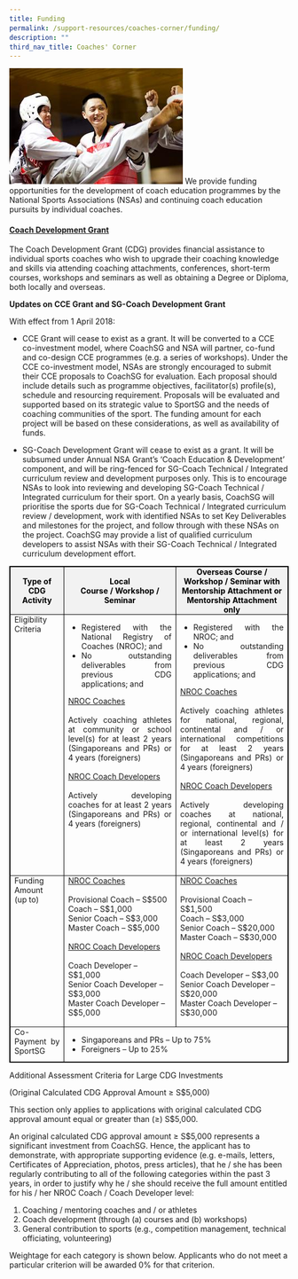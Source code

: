 ```yaml
---
title: Funding
permalink: /support-resources/coaches-corner/funding/
description: ""
third_nav_title: Coaches' Corner
---
```

![](/images/Support/Coache's%20Corner/Lai%20Han%20Seng%20Actionsmall.jpeg)
We provide funding opportunities for the development of coach education programmes by the National Sports Associations (NSAs) and continuing coach education pursuits by individual coaches.

#### **[Coach Development Grant](https://www.sportsingapore.gov.sg/Athletes-Coaches/Coaches-Corner/Funding/Coach-Development-Grant)**

The Coach Development Grant (CDG) provides financial assistance to individual sports coaches who wish to upgrade their coaching knowledge and skills via attending coaching attachments, conferences, short-term courses, workshops and seminars as well as obtaining a Degree or Diploma, both locally and overseas.

**Updates on CCE Grant and SG-Coach Development Grant**  

With effect from 1 April 2018:

*   CCE Grant will cease to exist as a grant. It will be converted to a CCE co-investment model, where CoachSG and NSA will partner, co-fund and co-design CCE programmes (e.g. a series of workshops). Under the CCE co-investment model, NSAs are strongly encouraged to submit their CCE proposals to CoachSG for evaluation. Each proposal should include details such as programme objectives, facilitator(s) profile(s), schedule and resourcing requirement. Proposals will be evaluated and supported based on its strategic value to SportSG and the needs of coaching communities of the sport. The funding amount for each project will be based on these considerations, as well as availability of funds.

*   SG-Coach Development Grant will cease to exist as a grant. It will be subsumed under Annual NSA Grant’s ‘Coach Education & Development’ component, and will be ring-fenced for SG-Coach Technical / Integrated curriculum review and development purposes only. This is to encourage NSAs to look into reviewing and developing SG-Coach Technical / Integrated curriculum for their sport. On a yearly basis, CoachSG will prioritise the sports due for SG-Coach Technical / Integrated curriculum review / development, work with identified NSAs to set Key Deliverables and milestones for the project, and follow through with these NSAs on the project. CoachSG may provide a list of qualified curriculum developers to assist NSAs with their SG-Coach Technical / Integrated curriculum development effort.

<table border="1" cellspacing="0" cellpadding="0" width="623" style="border: 1px solid #000;">
    <thead>
        <tr>
            <td style="background: #f2f2f2; width: 77.25pt; padding: 0in 5.4pt; border-style: solid; border-width: 1pt; text-align: left;">
            <p style="margin: 0in; text-align: center;"><strong><span style="color: black;">Type of</span></strong></p>
            <p style="margin: 0in; text-align: center;"><strong><span style="color: black;">CDG Activity</span></strong></p>
            </td>
            <td style="background: #f2f2f2; width: 195.15pt; padding: 0in 5.4pt; border-left: none; border-top-style: solid; border-right-style: solid; border-bottom-style: solid; text-align: left;">
            <p style="margin: 0in; text-align: center;"><strong><span style="color: black;">Local</span></strong></p>
            <p style="margin: 0in; text-align: center;"><strong><span style="color: black;">Course / Workshop / Seminar</span></strong></p>
            </td>
            <td style="background: #f2f2f2; width: 195.15pt; padding: 0in 5.4pt; border-left: none; border-top-style: solid; border-right-style: solid; border-bottom-style: solid; text-align: left;">
            <p style="margin: 0in; text-align: center;"><strong><span style="color: black;">Overseas Course / Workshop / Seminar with Mentorship Attachment or Mentorship Attachment only</span></strong></p>
            </td>
        </tr>
    </thead>
    <tbody>
        <tr>
            <td valign="top" style="width: 77.25pt; padding: 0in 5.4pt; border-top: none; border-right-style: solid; border-bottom-style: solid; border-left-style: solid; text-align: left;">
            <p style="margin: 0in; text-align: justify;"><span>Eligibility Criteria</span></p>
            </td>
            <td valign="top" style="width: 195.15pt; padding: 0in 5.4pt; border-top: none; border-left: none; border-right-style: solid; border-bottom-style: solid; text-align: left;">
            <ul>
                <li style="margin-top: 0in; margin-right: 0in; margin-bottom: 0in; text-align: justify;"><span>Registered with the National Registry of Coaches (NROC); and</span></li>
                <li style="margin-top: 0in; margin-right: 0in; margin-bottom: 0in; text-align: justify;"><span>No outstanding deliverables from previous CDG applications; and</span></li>
            </ul>
            <p style="margin-top: 0in; margin-right: 0in; margin-bottom: 0in; text-align: justify;"><span style="text-decoration: underline;">NROC Coaches</span></p>
            <p style="margin-top: 0in; margin-right: 0in; margin-bottom: 0in; text-align: justify;"><span>&nbsp;</span></p>
            <p style="margin-top: 0in; margin-right: 0in; margin-bottom: 0in; text-align: justify;"><span>Actively coaching athletes at community or school level(s) for at least 2 years (Singaporeans and PRs) or 4 years (foreigners)</span></p>
            <p style="margin-top: 0in; margin-right: 0in; margin-bottom: 0in; text-align: justify;">&nbsp;</p>
            <p style="margin-top: 0in; margin-right: 0in; margin-bottom: 0in; text-align: justify;"><span style="text-decoration: underline;">NROC Coach Developers</span></p>
            <p style="margin-top: 0in; margin-right: 0in; margin-bottom: 0in; text-align: justify;"><span>&nbsp;</span></p>
            <p style="margin-top: 0in; margin-right: 0in; margin-bottom: 0in; text-align: justify;"><span>Actively developing coaches for at least 2 years (Singaporeans and PRs) or 4 years (foreigners)</span></p>
            <p style="margin-top: 0in; margin-right: 0in; margin-bottom: 0in; text-align: justify;"><span>&nbsp;</span></p>
            </td>
            <td valign="top" style="width: 195.15pt; padding: 0in 5.4pt; border-top: none; border-left: none; border-right-style: solid; border-bottom-style: solid; text-align: left;">
            <ul>
                <li style="margin-top: 0in; margin-right: 0in; margin-bottom: 0in; text-align: justify;"><span>Registered with the NROC; and</span></li>
                <li style="margin-top: 0in; margin-right: 0in; margin-bottom: 0in; text-align: justify;"><span>No outstanding deliverables from previous CDG applications; and</span></li>
            </ul>
            <p style="margin: 0in; text-align: justify;"><span style="text-decoration: underline;">NROC Coaches</span></p>
            <p style="margin: 0in; text-align: justify;">&nbsp;</p>
            <p style="margin: 0in; text-align: justify;">Actively coaching athletes for national, regional, continental and / or international competitions for at least 2 years (Singaporeans and PRs) or 4 years (foreigners)</p>
            <p style="margin: 0in; text-align: justify;">&nbsp;</p>
            <p style="margin: 0in; text-align: justify;"><span style="text-decoration: underline;">NROC Coach Developers</span></p>
            <p style="margin: 0in; text-align: justify;">&nbsp;</p>
            <p style="margin: 0in; text-align: justify;">Actively developing coaches at national, regional, continental and / or international level(s) for at least 2 years (Singaporeans and PRs) or 4 years (foreigners)</p>
            <p style="margin: 0in; text-align: justify;">&nbsp;</p>
            </td>
        </tr>
        <tr>
            <td valign="top" style="width: 77.25pt; padding: 0in 5.4pt; border-top: none; border-right-style: solid; border-bottom-style: solid; border-left-style: solid; text-align: left;">
            <p style="margin: 0in; text-align: justify;"><span>Funding Amount</span></p>
            <p style="margin: 0in; text-align: justify;"><span>(up to)</span></p>
            </td>
            <td valign="top" style="width: 195.15pt; padding: 0in 5.4pt; border-top: none; border-left: none; border-right-style: solid; border-bottom-style: solid; text-align: left;">
            <p style="margin: 0in;"><span style="text-decoration: underline;">NROC Coaches</span></p>
            <p style="margin: 0in;">&nbsp;</p>
            <p style="margin: 0in;">Provisional Coach – S$500</p>
            <p style="margin: 0in;">Coach – S$1,000</p>
            <p style="margin: 0in;">Senior Coach – S$3,000</p>
            <p style="margin: 0in;">Master Coach – S$5,000</p>
            <p style="margin: 0in;">&nbsp;</p>
            <p style="margin: 0in;"><span style="text-decoration: underline;">NROC Coach Developers</span></p>
            <p style="margin: 0in;">&nbsp;</p>
            <p style="margin: 0in;">Coach Developer – S$1,000</p>
            <p style="margin: 0in;">Senior Coach Developer – S$3,000</p>
            <p style="margin: 0in;">Master Coach Developer – S$5,000</p>
            <p style="margin: 0in;">&nbsp;</p>
            </td>
            <td valign="top" style="width: 195.15pt; padding: 0in 5.4pt; border-top: none; border-left: none; border-right-style: solid; border-bottom-style: solid; text-align: left;">
            <p style="margin: 0in;"><span style="text-decoration: underline;">NROC Coaches</span></p>
            <p style="margin: 0in;">&nbsp;</p>
            <p style="margin: 0in;">Provisional Coach – S$1,500</p>
            <p style="margin: 0in;">Coach – S$3,000</p>
            <p style="margin: 0in;">Senior Coach – S$20,000</p>
            <p style="margin: 0in;">Master Coach – S$30,000</p>
            <p style="margin: 0in;">&nbsp;</p>
            <p style="margin: 0in;"><span style="text-decoration: underline;">NROC Coach Developers</span></p>
            <p style="margin: 0in;">&nbsp;</p>
            <p style="margin: 0in;">Coach Developer – S$3,00</p>
            <p style="margin: 0in;">Senior Coach Developer – S$20,000</p>
            <p style="margin: 0in;">Master Coach Developer – S$30,000</p>
            <p style="margin: 0in 0in 0in 17.85pt;">&nbsp;</p>
            </td>
        </tr>
        <tr>
            <td valign="top" style="width: 77.25pt; padding: 0in 5.4pt; border-top: none; border-right-style: solid; border-bottom-style: solid; border-left-style: solid; text-align: left;">
            <p style="margin: 0in; text-align: justify;"><span>Co-Payment by SportSG</span></p>
            </td>
            <td colspan="2" valign="top" style="width: 390.3pt; padding: 0in 5.4pt; border-top: none; border-left: none; border-right-style: solid; border-bottom-style: solid; text-align: left;">
            <ul>
                <li style="margin-top: 0in; margin-right: 0in; margin-bottom: 0in; text-align: justify;"><span>Singaporeans and PRs – Up to 75%</span></li>
                <li style="margin-top: 0in; margin-right: 0in; margin-bottom: 0in; text-align: justify;"><span>Foreigners – Up to 25%</span></li>
            </ul>
            </td>
        </tr>
    </tbody>
</table>

Additional Assessment Criteria for Large CDG Investments

(Original Calculated CDG Approval Amount ≥ S$5,000)

This section only applies to applications with original calculated CDG approval amount equal or greater than (≥) S$5,000.

An original calculated CDG approval amount ≥ S$5,000 represents a significant investment from CoachSG. Hence, the applicant has to demonstrate, with appropriate supporting evidence (e.g. e-mails, letters, Certificates of Appreciation, photos, press articles), that he / she has been regularly contributing to all of the following categories within the past 3 years, in order to justify why he / she should receive the full amount entitled for his / her NROC Coach / Coach Developer level:

1.  Coaching / mentoring coaches and / or athletes
2.  Coach development (through (a) courses and (b) workshops)
3.  General contribution to sports (e.g., competition management, technical officiating, volunteering)

Weightage for each category is shown below. Applicants who do not meet a particular criterion will be awarded 0% for that criterion.